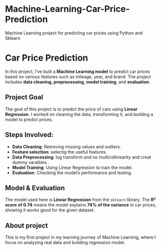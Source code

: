 # Machine-Learning-Car-Price-Prediction
 Machine Learning project for predicting car prices using Python and Sklearn
 
# Car Price Prediction
In this project, I’ve built a **Machine Learning model** to predict car prices based on various features such as mileage, year, and brand. The project includes **data cleaning, preprocessing, model training**, and **evaluation**.

## Project Goal
The goal of this project is to predict the price of cars using **Linear Regression**. I worked on cleaning the data, transforming it, and building a model to predict prices.

## Steps Involved:
- **Data Cleaning**: Removing missing values and outliers.
- **Feature selection**: selectig the useful features.
- **Data Preprocessing**: log transform and no multicollinearity and creat dummy varaibles .
- **Model Training**: Using Linear Regression to train the model.
- **Evaluation**: Checking the model’s performance and testing.

## Model & Evaluation

The model used here is **Linear Regression** from the `sklearn` library.
The **R² score of 0.74** means the model explains **74% of the variance** in car prices, showing it works good for the given dataset.

## About project
This is my first project in my learning journey of Machine Learning, where I focus on analyzing real data and building regression model.